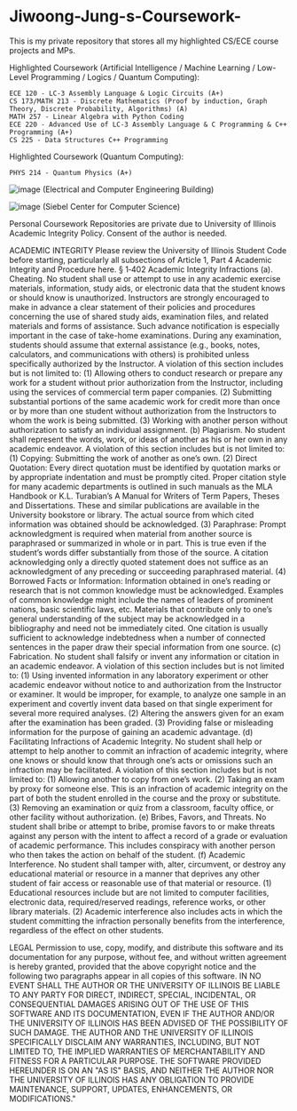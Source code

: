 # Jiwoong-Jung-s-Coursework-
This is my private repository that stores all my highlighted CS/ECE course projects and MPs. 

Highlighted Coursework (Artificial Intelligence / Machine Learning / Low-Level Programming / Logics / Quantum Computing):

```
ECE 120 - LC-3 Assembly Language & Logic Circuits (A+)
CS 173/MATH 213 - Discrete Mathematics (Proof by induction, Graph Theory, Discrete Probability, Algorithms) (A)
MATH 257 - Linear Algebra with Python Coding 
ECE 220 - Advanced Use of LC-3 Assembly Language & C Programming & C++ Programming (A+)
CS 225 - Data Structures C++ Programming
```
Highlighted Coursework (Quantum Computing):

```
PHYS 214 - Quantum Physics (A+)
```



![image](https://user-images.githubusercontent.com/129467670/229993200-c6bfb3bb-3c90-46b1-b7bc-83546373032c.png)
(Electrical and Computer Engineering Building)

![image](https://user-images.githubusercontent.com/129467670/229993047-100c1036-873b-4250-bf00-29eabec5a1a0.png)
(Siebel Center for Computer Science)

Personal Coursework Repositories are private due to University of Illinois Academic Integrity Policy. Consent of the author is needed. 


ACADEMIC INTEGRITY
Please review the University of Illinois Student Code before starting, particularly all subsections of Article 1, Part 4 Academic Integrity and Procedure here.
§ 1‑402 Academic Integrity Infractions
(a). Cheating. No student shall use or attempt to use in any academic exercise materials, information, study aids, or electronic data that the student knows or should know is unauthorized. Instructors are strongly encouraged to make in advance a clear statement of their policies and procedures concerning the use of shared study aids, examination files, and related materials and forms of assistance. Such advance notification is especially important in the case of take-home examinations. During any examination, students should assume that external assistance (e.g., books, notes, calculators, and communications with others) is prohibited unless specifically authorized by the Instructor. A violation of this section includes but is not limited to:
(1) Allowing others to conduct research or prepare any work for a student without prior authorization from the Instructor, including using the services of commercial term paper companies.
(2) Submitting substantial portions of the same academic work for credit more than once or by more than one student without authorization from the Instructors to whom the work is being submitted.
(3) Working with another person without authorization to satisfy an individual assignment.
(b) Plagiarism. No student shall represent the words, work, or ideas of another as his or her own in any academic endeavor. A violation of this section includes but is not limited to:
(1) Copying: Submitting the work of another as one’s own.
(2) Direct Quotation: Every direct quotation must be identified by quotation marks or by appropriate indentation and must be promptly cited. Proper citation style for many academic departments is outlined in such manuals as the MLA Handbook or K.L. Turabian’s A Manual for Writers of Term Papers, Theses and Dissertations. These and similar publications are available in the University bookstore or library. The actual source from which cited information was obtained should be acknowledged.
(3) Paraphrase: Prompt acknowledgment is required when material from another source is paraphrased or summarized in whole or in part. This is true even if the student’s words differ substantially from those of the source. A citation acknowledging only a directly quoted statement does not suffice as an acknowledgment of any preceding or succeeding paraphrased material.
(4) Borrowed Facts or Information: Information obtained in one’s reading or research that is not common knowledge must be acknowledged. Examples of common knowledge might include the names of leaders of prominent nations, basic scientific laws, etc. Materials that contribute only to one’s general understanding of the subject may be acknowledged in a bibliography and need not be immediately cited. One citation is usually sufficient to acknowledge indebtedness when a number of connected sentences in the paper draw their special information from one source.
(c) Fabrication. No student shall falsify or invent any information or citation in an academic endeavor. A violation of this section includes but is not limited to:
(1) Using invented information in any laboratory experiment or other academic endeavor without notice to and authorization from the Instructor or examiner. It would be improper, for example, to analyze one sample in an experiment and covertly invent data based on that single experiment for several more required analyses.
(2) Altering the answers given for an exam after the examination has been graded.
(3) Providing false or misleading information for the purpose of gaining an academic advantage.
(d) Facilitating Infractions of Academic Integrity. No student shall help or attempt to help another to commit an infraction of academic integrity, where one knows or should know that through one’s acts or omissions such an infraction may be facilitated. A violation of this section includes but is not limited to:
(1) Allowing another to copy from one’s work.
(2) Taking an exam by proxy for someone else. This is an infraction of academic integrity on the part of both the student enrolled in the course and the proxy or substitute.
(3) Removing an examination or quiz from a classroom, faculty office, or other facility without authorization.
(e) Bribes, Favors, and Threats. No student shall bribe or attempt to bribe, promise favors to or make threats against any person with the intent to affect a record of a grade or evaluation of academic performance. This includes conspiracy with another person who then takes the action on behalf of the student.
(f) Academic Interference. No student shall tamper with, alter, circumvent, or destroy any educational material or resource in a manner that deprives any other student of fair access or reasonable use of that material or resource.
(1) Educational resources include but are not limited to computer facilities, electronic data, required/reserved readings, reference works, or other library materials.
(2) Academic interference also includes acts in which the student committing the infraction personally benefits from the interference, regardless of the effect on other students.

LEGAL
Permission to use, copy, modify, and distribute this software and its documentation for any purpose, without fee, and without written agreement is hereby granted, provided that the above copyright notice and the following two paragraphs appear in all copies of this software.
IN NO EVENT SHALL THE AUTHOR OR THE UNIVERSITY OF ILLINOIS BE LIABLE TO ANY PARTY FOR DIRECT, INDIRECT, SPECIAL, INCIDENTAL, OR CONSEQUENTIAL DAMAGES ARISING OUT OF THE USE OF THIS SOFTWARE AND ITS DOCUMENTATION, EVEN IF THE AUTHOR AND/OR THE UNIVERSITY OF ILLINOIS HAS BEEN ADVISED OF THE POSSIBILITY OF SUCH DAMAGE.
THE AUTHOR AND THE UNIVERSITY OF ILLINOIS SPECIFICALLY DISCLAIM ANY WARRANTIES, INCLUDING, BUT NOT LIMITED TO, THE IMPLIED WARRANTIES OF MERCHANTABILITY AND FITNESS FOR A PARTICULAR PURPOSE. THE SOFTWARE
PROVIDED HEREUNDER IS ON AN "AS IS" BASIS, AND NEITHER THE AUTHOR NOR THE UNIVERSITY OF ILLINOIS HAS ANY OBLIGATION TO PROVIDE MAINTENANCE, SUPPORT, UPDATES, ENHANCEMENTS, OR MODIFICATIONS."

